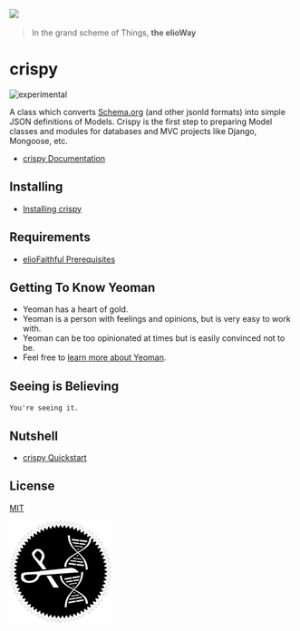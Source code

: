 ![](https://elioway.gitlab.io/eliothing/dna-django/elio-crispy-logo.png)

> In the grand scheme of Things, **the elioWay**

# crispy

![experimental](https://elioway.gitlab.io/static/experimental.png "experimental")

A class which converts [Schema.org](https://schema.org) (and other jsonld formats) into simple JSON definitions of Models. Crispy is the first step to preparing Model classes and modules for databases and MVC projects like Django, Mongoose, etc.

- [crispy Documentation](https://elioway.gitlab.io/eliothing/crispy/)

## Installing

- [Installing crispy](https://elioway.gitlab.io/eliothing/crispy/installing.html)

## Requirements

- [elioFaithful Prerequisites](https://elioway.gitlab.io/eliothing/installing.html)

## Getting To Know Yeoman

- Yeoman has a heart of gold.
- Yeoman is a person with feelings and opinions, but is very easy to work with.
- Yeoman can be too opinionated at times but is easily convinced not to be.
- Feel free to [learn more about Yeoman](http://yeoman.io/).

## Seeing is Believing

```
You're seeing it.
```

## Nutshell

- [crispy Quickstart](https://elioway.gitlab.io/eliothing/crispy/quickstart.html)

## License

[MIT](license)

![](apple-touch-icon.png)

